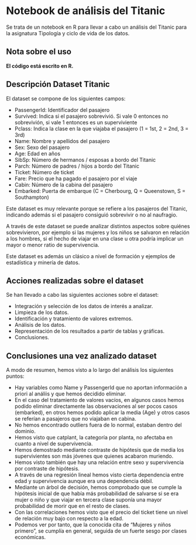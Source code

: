 # Notebook de análisis del Titanic

Se trata de un notebook en R para llevar a cabo un análisis del Titanic para la asignatura Tipología y ciclo de vida de los datos.

## Nota sobre el uso
**El código está escrito en R.**

## Descripción Dataset Titanic
El dataset se compone de los siguientes campos:

* PassengerId: Identificador del pasajero
* Survived: Indica si el pasajero sobrevivió. Si vale 0 entonces no sobrevivión, si vale 1 entonces es un superviviente
* Pclass: Indica la clase en la que viajaba el pasajero (1 = 1st, 2 = 2nd, 3 = 3rd)
* Name: Nombre y apellidos del pasajero
* Sex: Sexo del pasajero
* Age: Edad en años	
* SibSp: Número de hermanos / esposas a bordo del Titanic
* Parch: Número de padres / hijos a bordo del Titanic	
* Ticket: Número de ticket
* Fare: Precio que ha pagado el pasajero por el viaje
* Cabin: Número de la cabina del pasajero	
* Embarked: Puerta de embarque (C = Cherbourg, Q = Queenstown, S = Southampton)

Este dataset es muy relevante porque se refiere a los pasajeros del Titanic, indicando además si el pasajero consiguió sobrevivir o no al naufragio.

A través de este dataset se puede analizar distintos aspectos sobre quiénes sobrevivieron, por ejemplo si las mujeres y los niños se salvaron en relación a los hombres, si el hecho de viajar en una clase u otra podría implicar un mayor o menor ratio de supervivencia.

Este dataset es además un clásico a nivel de formación y ejemplos de estadística y minería de datos.

## Acciones realizadas sobre el dataset

Se han llevado a cabo las siguientes acciones sobre el dataset:
* Integración y selección de los datos de interés a analizar.
* Limpieza de los datos.
* Identificación y tratamiento de valores extremos.
* Análisis de los datos.
* Representación de los resultados a partir de tablas y gráficas.
* Conclusiones.

## Conclusiones una vez analizado dataset

A modo de resumen, hemos visto a lo largo del análisis los siguientes puntos:

* Hay variables como Name y PassengerId que no aportan información a priori al análiis y que hemos decidido eliminar.
* En el caso del tratamiento de valores vacíos, en algunos casos hemos podido eliminar directamente las observaciones al ser pocos casos (embarked), en otros hemos podido aplicar la media (Age) y otros casos se referían a pasajeros que no viajaban en cabina.
* No hemos encontrado outliers fuera de lo normal, estaban dentro del dominio.
* Hemos visto que catplant, la categoría por planta, no afectaba en cuanto a nivel de supervivencia.
* Hemos demostrado mediante contraste de hipótesis que de media los supervivientes son más jóvenes que quienes acabaron muriendo.
* Hemos visto también que hay una relación entre sexo y supervivencia por contraste de hipótesis.
* A través de una regresión lineal hemos visto cierta dependencia entre edad y supervivencia aunque era una dependencia débil.
* Mediante un árbol de decisión, hemos comprobado que se cumple la hipótesis inicial de que había más probabilidad de salvarse si se era mujer o niño y que viajar en tercera clase suponía una mayor probabilidad de morir que en el resto de clases.
* Con las correlaciones hemos visto que el precio del ticket tiene un nivel de relación muy bajo con respecto a la edad.
* Podemos ver por tanto, que la conocida cita de “Mujeres y niños primero”, se cumplía en general, seguida de un fuerte sesgo por clases económicas.
